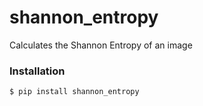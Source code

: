 # shannon_entropy
Calculates the Shannon Entropy of an image

### Installation

    $ pip install shannon_entropy
    

